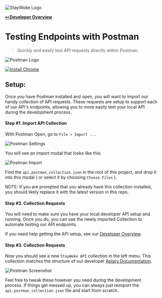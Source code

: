 ![StayWoke Logo](https://staywoke-github.s3.us-east-1.amazonaws.com/common/logo.png "StayWoke Logo")

**[↤ Developer Overview](../README.md)**

Testing Endpoints with Postman
===

> Quickly and easily test API requests directly within Postman.

![Postman Logo](https://staywoke-github.s3.us-east-1.amazonaws.com/api/postman-logo.png "Postman Logo")

[![Install Chrome](https://img.shields.io/badge/Download-Postman-fd6c35.svg?style=for-the-badge)](https://www.getpostman.com/downloads/)

Setup:
---

Once you have Postman installed and open, you will want to import our handy collection of API requests.  These requests are setup to support each of our API's endpoints, allowing you to more easily test your local API during the development process.

#### Step #1. Import API Collection

With Postman Open, go to `File > Import ...`

![Postman Settings](https://staywoke-github.s3.us-east-1.amazonaws.com/api/postman-setting.png "Postman Settings")

You will see an import modal that looks like this:

![Postman Import](https://staywoke-github.s3.us-east-1.amazonaws.com/api/postman-import.png "Postman Import")

Find the `api.postman_collection.json` in the root of this project, and drop it into this modal ( or select it by choosing `Choose Files` ).

NOTE: If you are prompted that you already have this collection installed, you should likely replace it with the latest version in this repo.


#### Step #3. Collection Requests

You will need to make sure you have your local developer API setup and running.  Once you do, you can use the newly imported Collection to automate testing our API endpoints.

If you need help getting the API setup, see our [Developer Overview](../README.md).

#### Step #3. Collection Requests

Now you should see a new `StayWoke API` collection in the left menu.  This collection matches the structure of our developer [Apiary Documentation](https://staywoke.docs.apiary.io/).

![Postman Screenshot](https://staywoke-github.s3.us-east-1.amazonaws.com/api/postman-screenshot.png "Postman Screenshot")

Feel free to tweak these however you need during the development process. If things get messed up, you can always just reimport the `api.postman_collection.json` file and start from scratch.